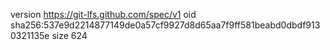 version https://git-lfs.github.com/spec/v1
oid sha256:537e9d2214877149de0a57cf9927d8d65aa7f9ff581beabd0dbdf9130321135e
size 624
